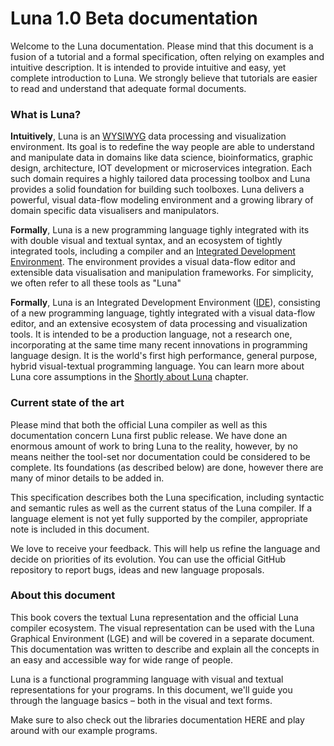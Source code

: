 # Luna 1.0 Beta documentation

Welcome to the Luna documentation. Please mind that this document is a fusion of a tutorial and a formal specification, often relying on examples and intuitive description. It is intended to provide intuitive and easy, yet complete introduction to Luna. We strongly believe that tutorials are easier to read and understand that adequate formal documents.

### What is Luna?

**Intuitively**, Luna is an [WYSIWYG](https://en.wikipedia.org/wiki/WYSIWYG) data processing and visualization environment. Its goal is to redefine the way people are able to understand and manipulate data in domains like data science, bioinformatics, graphic design, architecture, IOT development or microservices integration. Each such domain requires a highly tailored data processing toolbox and Luna provides a solid foundation for building such toolboxes. Luna delivers a powerful, visual data-flow modeling environment and a growing library of domain specific data visualisers and manipulators. 

**Formally**, Luna is a new programming language tighly integrated with its with double visual and textual syntax, and an ecosystem of tightly integrated tools, including a compiler and an [Integrated Development Environment](https://en.wikipedia.org/wiki/Integrated_development_environment). The environment provides a visual data-flow editor and extensible data visualisation and manipulation frameworks. For simplicity, we often refer to all these tools as "Luna"

**Formally**, Luna is an Integrated Development Environment \([IDE](https://en.wikipedia.org/wiki/Integrated_development_environment)\), consisting of a new programming language, tightly integrated with a visual data-flow editor, and an extensive ecosystem of data processing and visualization tools. It is intended to be a production language, not a research one, incorporating at the same time many recent innovations in programming language design. It is the world's first high performance, general purpose, hybrid visual-textual programming language. You can learn more about Luna core assumptions in the [Shortly about Luna](shortly_about_luna.md) chapter.

### Current state of the art

Please mind that both the official Luna compiler as well as this documentation concern Luna first public release. We have done an enormous amount of work to bring Luna to the reality, however, by no means neither the tool-set nor documentation could be considered to be complete. Its foundations \(as described below\) are done, however there are many of minor details to be added in.

This specification describes both the Luna specification, including syntactic and semantic rules as well as the current status of the Luna compiler. If a language element is not yet fully supported by the compiler, appropriate note is included in this document.

We love to receive your feedback. This will help us refine the language and decide on priorities of its evolution. You can use the official GitHub repository to report bugs, ideas and new language proposals.

### About this document

This book covers the textual Luna representation and the official Luna compiler ecosystem. The visual representation can be used with the Luna Graphical Environment \(LGE\) and will be covered in a separate document. This documentation was written to describe and explain all the concepts in an easy and accessible way for wide range of people.

Luna is a functional programming language with visual and textual representations for your programs. In this document, we'll guide you through the language basics – both in the visual and text forms.

Make sure to also check out the libraries documentation HERE and play around with our example programs.

